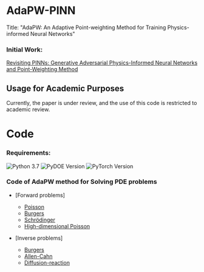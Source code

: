 # AdaPW-PINN
Title: "AdaPW: An Adaptive Point-weighting Method for Training Physics-informed Neural Networks"

### Initial Work:
[Revisiting PINNs: Generative Adversarial Physics-Informed Neural Networks and Point-Weighting Method](https://arxiv.org/abs/2205.08754)

## Usage for Academic Purposes

Currently, the paper is under review, and the use of this code is restricted to academic review. 

# Code

### Requirements:

![Python 3.7](https://img.shields.io/badge/python-3.7-blue.svg)
![PyDOE Version](https://img.shields.io/badge/PyDOE-0.3.8-blue.svg)
![PyTorch Version](https://img.shields.io/badge/pytorch-1.10.0-brightgreen.svg)

### Code of AdaPW method for Solving PDE problems
- [Forward problems]
    - [Poisson](/Forward_problems/Poisson)
   - [Burgers](/Forward_problems/Burgers)
    - [Schrödinger](/Forward_problems/Schrodinger)
    - [High-dimensional Poisson](/Forward_problems/HD-Poisson)

- [Inverse problems]
    - [Burgers](/Inverse_problems/Burgers)
    - [Allen-Cahn](/Inverse_problems/Allen_Cahn)
    - [Diffusion-reaction](/Inverse_problems/Diffusion)
